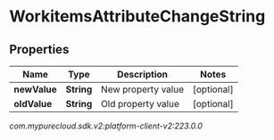 # WorkitemsAttributeChangeString


## Properties

| Name | Type | Description | Notes |
| ------------ | ------------- | ------------- | ------------- |
| **newValue** | **String** | New property value |  [optional] |
| **oldValue** | **String** | Old property value |  [optional] |




_com.mypurecloud.sdk.v2:platform-client-v2:223.0.0_
